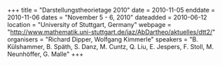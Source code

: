 +++
title = "Darstellungstheorietage 2010"
date = 2010-11-05
enddate = 2010-11-06
dates = "November 5 - 6, 2010"
dateadded = 2010-06-12
location = "University of Stuttgart, Germany"
webpage = "http://www.mathematik.uni-stuttgart.de/iaz/AbDartheo/aktuelles/dtt2/"
organisers = "Richard Dipper, Wolfgang Kimmerle"
speakers = "B. Külshammer, B. Späth, S. Danz, M. Cuntz, Q. Liu, E. Jespers, F. Stoll, M. Neunhöffer, G. Malle"
+++
